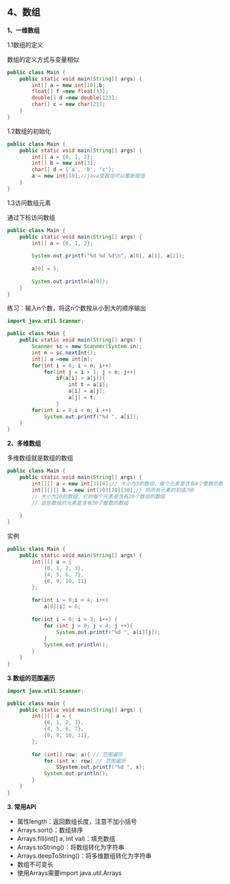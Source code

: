 ## 4、数组

**1、一维数组**

1.1数组的定义

数组的定义方式与变量相似

```java
public class Main {
    public static void main(String[] args) {
        int[] a = new int[10],b;
        float[] f =new float[33];
        double[] d =new double[123];
        char[] c = new char[21];
    }
}
```

1.2数组的初始化

```java
public class Main {
    public static void main(String[] args) {
        int[] a = {0, 1, 2};
        int[] b = new int[3];
        char[] d = {'a', 'b', 'c'};
        a = new int[10];//java里数组可以重新赋值
    }
}

```

1.3访问数组元素

通过下标访问数组

```java
public class Main {
    public static void main(String[] args) {
        int[] a = {0, 1, 2};
        
        System.out.printf("%d %d %d\n", a[0], a[1], a[2]);
        
        a[0] = 5;
        
        System.out.println(a[0]);
    }
}
```

练习：输入n个数，将这n个数按从小到大的顺序输出

```java
import java.util.Scanner;

public class Main {
	public static void main(String[] args) {
        Scanner sc = new Scanner(System.in);
        int n = sc.nextInt();
        int[] a =new int[n];
        for(int i = 0; i < n; i++)
            for(int j = i + 1; j < n; j++)
                if(a[i] > a[j]){
                    int t = a[i];
                    a[i] = a[j];
                    a[j] = t;
                }
        for(int i = 0;i < n; i ++)
            System.out.printf("%d ", a[i]);
    }
}
```

**2、多维数组**

多维数组就是数组的数组

```java
public class Main {
    public static void main(String[] args) {
        int[][] a = new int[3][4];// 大小为3的数组，每个元素是含有4个整数的数组。
        int[][][] b = new int[10][20][30];// 将所有元素的初值为0
        // 大小为10的数组，它的每个元素是含有20个数组的数组
        // 这些数组的元素是含有30个整数的数组
        
    }
}
```

实例

```java
public class Main {
    public static void main(String[] args) {
        int[][] a = {
            {0, 1, 2, 3},
            {4, 5, 6, 7},
            {8, 9, 10, 11}
        };
        
        for(int i = 0;i < 4; i++)
            a[0][i] = 0;
        
        for(int i = 0; i < 3; i++) {
			for (int j = 0; j < 4; j ++){ 
            	System.out.printf("%d ", a[i][j]);
            }
            System.out.println();
        }
    }
}
```

**3.数组的范围遍历**

```java
import java.util.Scanner;

public class main {
    public static void main(String[] args) {
		int[][] a = {
            {0, 1, 2, 3},
            {4, 5, 6, 7},
            {8, 9, 10, 11},
        };
        
        for (int[] row: a){ // 范围遍历
            for (int x: row) // 范围遍历
                SSystem.out.printf("%d ", x);
            System.out.println();
        }
    }
}

```

**3. 常用API**

- 属性length：返回数组长度，注意不加小括号
- Arrays.sort()：数组排序
- Arrays.fill(int[] a, int val)：填充数组
- Arrays.toString()：将数组转化为字符串
- Arrays.deepToString()：将多维数组转化为字符串
- 数组不可变长
- 使用Arrays需要import java.util.Arrays